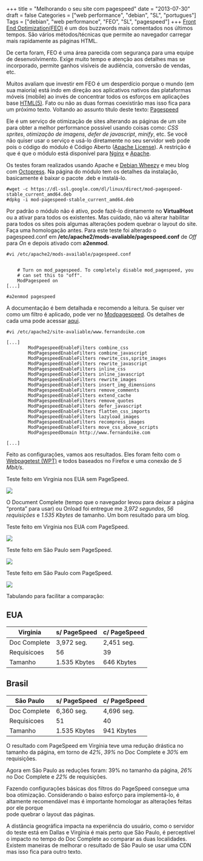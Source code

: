 +++
title = "Melhorando o seu site com pagespeed"
date = "2013-07-30"
draft = false
Categories = ["web performance", "debian", "SL", "portugues"]
Tags = ["debian", "web performance", "FEO", "SL", "pagespeed"]
+++
[Front End Optimization(FEO)](http://www.yottaa.com/why-yottaa/technology/front-end-optimization/)
é um dos buzzwords mais comentados nos últimos tempos. São vários
métodos/técnicas que permite ao navegador carregar mais rapidamente as
páginas HTML.

De certa foram, FEO é uma área parecida com segurança para uma equipe de
desenvolvimento. Exige muito tempo e atenção aos detalhes mas se
incorporado, permite ganhos visíveis de audiência, conversão de vendas,
etc.

Muitos avaliam que investir em FEO é um desperdício porque o mundo (em
sua maioria) está indo em direção aos aplicativos nativos das
plataformas móveis (mobile) ao invés de concentrar todos os esforços em
aplicações base [HTML(5)](http://pt.wikipedia.org/wiki/HTML5). Fato ou
não as duas formas coexistirão mas isso fica para um próximo texto.
Voltando ao assunto título deste texto:
[Pagespeed](https://developers.google.com/speed/pagespeed/)

Ele é um serviço de otimização de sites alterando as páginas de um site
para obter a melhor performance possível usando coisas como: *CSS
sprites*, *otimização de imagens*, *defer de javascript*, *minify*, etc.
Se você não quiser usar o serviço e usá-lo diretamente no seu servidor
web pode pois o código do módulo é Código Aberto ([Apache License](http://www.apache.org/licenses/LICENSE-2.0)). A restrição é que
é que o módulo está disponível para [Nginx](http://nginx.org/) e
[Apache](http://http.apache.org/).

Os testes foram realizados usando Apache e [Debian
Wheezy](http://www.debian.org/releases/wheezy/) e meu blog com
[Octopress](http://www.octopress.org/). Na página do módulo tem os
detalhes da instalação, basicamente é baixar o pacote .deb e instalá-lo.

    #wget -c https://dl-ssl.google.com/dl/linux/direct/mod-pagespeed-stable_current_amd64.deb
    #dpkg -i mod-pagespeed-stable_current_amd64.deb

Por padrão o módulo não é ativo, pode fazê-lo diretamente no
**VirtualHost** ou a ativar para todos os existentes. Mas cuidado, não
vá alterar habilitar para todos os sites pois algumas alterações podem
quebrar o layout do site. Faça uma homologação antes. Para este teste
foi alterado o pagespeed.conf em
**/etc/apache2/mods-avaliable/pagespeed.conf** de *Off* para *On* e
depois ativado com **a2enmod**.

    #vi /etc/apache2/mods-available/pagespeed.conf


        # Turn on mod_pagespeed. To completely disable mod_pagespeed, you
        # can set this to "off".
        ModPagespeed on
    [...]

    #a2enmod pagespeed

A documentação é bem detalhada e recomendo a leitura. Se quiser ver como
um filtro é aplicado, pode ver no
[Modpagespeed](http://www.modpagespeed.com/). Os detalhes de cada uma
pode acessar
[aqui](https://developers.google.com/speed/pagespeed/module/filters).

    #vi /etc/apache2/site-avaliable/www.fernandoike.com

    [...]
            ModPagespeedEnableFilters combine_css
            ModPagespeedEnableFilters combine_javascript
            ModPagespeedEnableFilters rewrite_css,sprite_images
            ModPagespeedEnableFilters rewrite_javascript
            ModPagespeedEnableFilters inline_css
            ModPagespeedEnableFilters inline_javascript
            ModPagespeedEnableFilters rewrite_images
            ModPagespeedEnableFilters insert_img_dimensions
            ModPagespeedEnableFilters remove_comments
            ModPagespeedEnableFilters extend_cache
            ModPagespeedEnableFilters remove_quotes
            ModPagespeedEnableFilters defer_javascript
            ModPagespeedEnableFilters flatten_css_imports
            ModPagespeedEnableFilters lazyload_images
            ModPagespeedEnableFilters recompress_images
            ModPagespeedEnableFilters move_css_above_scripts
            ModPagespeedDomain http://www.fernandoike.com

    [...]

Feito as configurações, vamos aos resultados. Eles foram feito com o\
 [Webpagetest (WPT)](http://www.webpagetest.org/) e todos baseados no
Firefox e uma conexão de *5 Mbit/s*.

Teste feito em Virgínia nos EUA sem PageSpeed.

![](/images/dulles_s_pagespeed2.png)

O Document Complete (tempo que o navegador levou para deixar a página
“pronta” para usar) ou Onload foi entregue me *3,972 segundos*, *56
requisições* e *1.535 Kbytes* de tamanho. Um bom resultado para um blog.

Teste feito em Virgínia nos EUA com PageSpeed.

![](/images/dulles_c_pagespeed2.png)

Teste feito em São Paulo sem PageSpeed.

![](/images/sp_s_pagespeed2.png)

Teste feito em São Paulo com PageSpeed.

![](/images/sp_c_pagespeed2.png)

Tabulando para facilitar a comparação:

EUA
---

  Virginia |s/ PageSpeed | c/ PageSpeed
  ------------ | -------------- | --------------
  Doc Complete | 3,972 seg.  |   2,451 seg.
  Requisicoes | 56 |            39
  Tamanho     |  1.535 Kbytes | 646 Kbytes

Brasil
------

  São Paulo | s/ PageSpeed | c/ PageSpeed
  ------------ | ------------ | --------------
  Doc Complete | 6,360 seg.  |   4,696 seg.
  Requisicoes | 51 |   40
  Tamanho | 1.535 Kbytes | 941 Kbytes



O resultado com PageSpeed em Virgínia teve uma redução drástica no
tamanho da página, em torno de *42%*, *39%* no Doc Complete e *30%* em
requisições.

Agora em São Paulo as reduções foram: 39% no tamanho da página, *26%* no
Doc Complete e *22%* de requisições.

Fazendo configurações básicas dos filtros do PageSpeed consegue uma boa
otimização. Considerando o baixo esforço para implementá-lo, é altamente
recomendável mas é importante homologar as alterações feitas por ele
porque\
 pode quebrar o layout das páginas.

A distância geográfica impacta na experiência do usuário, como o
servidor do teste está em Dallas e Virgínia é mais perto que São Paulo,
é perceptível o impacto no tempo do Doc Complete ao comparar as duas
localidades. Existem maneiras de melhorar o resultado de São Paulo se
usar uma CDN mas isso fica para outro texto.
